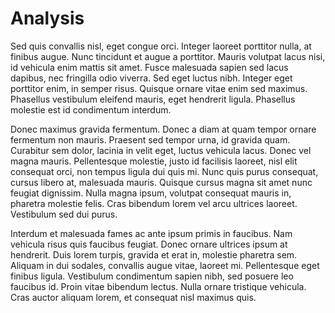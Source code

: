 # Analysis

Sed quis convallis nisl, eget congue orci. Integer laoreet porttitor nulla, at finibus augue. Nunc tincidunt et augue a porttitor. Mauris volutpat lacus nisi, id vehicula enim mattis sit amet. Fusce malesuada sapien sed lacus dapibus, nec fringilla odio viverra. Sed eget luctus nibh. Integer eget porttitor enim, in semper risus. Quisque ornare vitae enim sed maximus. Phasellus vestibulum eleifend mauris, eget hendrerit ligula. Phasellus molestie est id condimentum interdum.

Donec maximus gravida fermentum. Donec a diam at quam tempor ornare fermentum non mauris. Praesent sed tempor urna, id gravida quam. Curabitur sem dolor, lacinia in velit eget, luctus vehicula lacus. Donec vel magna mauris. Pellentesque molestie, justo id facilisis laoreet, nisl elit consequat orci, non tempus ligula dui quis mi. Nunc quis purus consequat, cursus libero at, malesuada mauris. Quisque cursus magna sit amet nunc feugiat dignissim. Nulla magna ipsum, volutpat consequat mauris in, pharetra molestie felis. Cras bibendum lorem vel arcu ultrices laoreet. Vestibulum sed dui purus.

Interdum et malesuada fames ac ante ipsum primis in faucibus. Nam vehicula risus quis faucibus feugiat. Donec ornare ultrices ipsum at hendrerit. Duis lorem turpis, gravida et erat in, molestie pharetra sem. Aliquam in dui sodales, convallis augue vitae, laoreet mi. Pellentesque eget finibus ligula. Vestibulum condimentum sapien nibh, sed posuere leo faucibus id. Proin vitae bibendum lectus. Nulla ornare tristique vehicula. Cras auctor aliquam lorem, et consequat nisl maximus quis. 